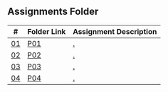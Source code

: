 ## Assignments Folder

|      #      | Folder Link  | Assignment Description        |
| :---------: | ------------ | ----------------------------- |
| [01](./P01) | [P01](./P01) | [.](./P01)         |
| [02](./P02) | [P02](./P02) | [.](./P02)            |
| [03](./P03) | [P03](./P03) | [.](./P03) |
| [04](./P04) | [P04](./P04) | [.](./P04)      |
